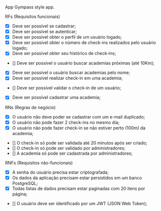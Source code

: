 App
Gympass style app.

RFs (Requisitos funcionais)
 - [x] Deve ser possível se cadastrar;
 - [x] Deve ser possível se autenticar;
 - [x] Deve ser possível obter o perfil de um usuário logado;
 - [x] Deve ser possível obter o número de check-ins realizados pelo usuário logado;
 - [x] Deve ser possível obter seu histórico de check-ins;
 - [] Deve ser possível o usuário buscar academias próximas (até 10Km);
 - [x] Deve ser possível o usuário buscar academias pelo nome;
 - [x] Deve ser possível realizar check-in em uma academia;
 - [] Deve ser possível validar o check-in de um usuário;
 - [x] Deve ser possível cadastrar uma academia;

RNs (Regras de negócio)
 - [x] O usuário não deve poder se cadastrar com um e-mail duplicado;
 - [x] O usuário não pode fazer 2 check-ins no mesmo dia;
 - [X] O usuário não pode fazer check-in se não estiver perto (100m) da academia;
 - [] O check-in só pode ser validada até 20 minutos após ser criado;
 - [] O check-in só pode ser validado por administradores;
 - [] A academia só pode ser cadastrada por administradores;

RNFs (Requisitos não-funcionais)
 - [x] A senha do usuário precisa estar criptografada;
 - [x] Os dados da aplicação precisam estar persistidos em um banco PostgreSQL;
 - [x] Todas listas de dados precisam estar paginadas com 20 itens por página;
 - [] O usuário deve ser identificado por um JWT (JSON Web Token);